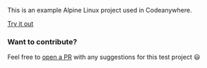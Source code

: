 This is an example Alpine Linux project used in Codeanywhere.

[Try it out](https://app.codeanywhere.com/#https://github.com/Codeanywhere-Templates/base-alpine)
### Want to contribute?

Feel free to [open a PR](https://github.com/Codeanywhere-Templates/base-alpine) with any suggestions for this test project 😃 